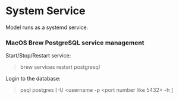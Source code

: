# System Service
Model runs as a systemd service.

### MacOS Brew PostgreSQL service management
Start/Stop/Restart service:
> brew services restart postgresql

Login to the database:
> psql postgres [-U <username -p <port number like 5432> -h <hostname like localhost>]